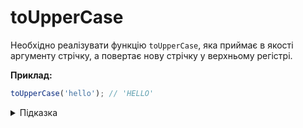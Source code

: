 # toUpperCase

Необхідно реалізувати функцію `toUpperCase`, яка приймає в якості аргументу стрічку, а
повертає нову стрічку у верхньому регістрі.

**Приклад:**

```js
toUpperCase('hello'); // 'HELLO'
```

<details>
  <summary>Підказка</summary>
  
  ---

  Зверни увагу на метод `toUpperCase` 
  * MDN: [String.prototype.toUpperCase()](https://developer.mozilla.org/en-US/docs/Web/JavaScript/Reference/Global_Objects/String/toUpperCase)

</details>

